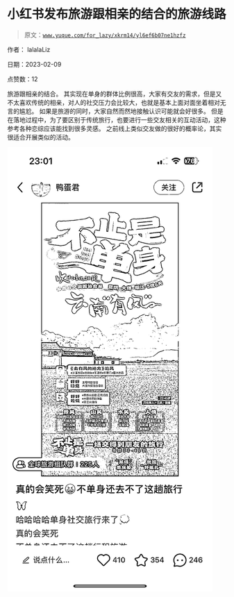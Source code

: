 # 小红书发布旅游跟相亲的结合的旅游线路

> 原文：[`www.yuque.com/for_lazy/xkrm14/yl6ef6b07ne1hzfz`](https://www.yuque.com/for_lazy/xkrm14/yl6ef6b07ne1hzfz)

作者： lalalaLiz

日期：2023-02-09

点赞数：12

旅游跟相亲的结合。 其实现在单身的群体比例很高，大家有交友的需求，但是又不太喜欢传统的相亲，对人的社交压力会比较大，也就是基本上面对面坐着相对无言的尴尬。 如果是旅游的同时，大家自然而然地接触认识可能就会好很多。 但是在落地过程中，为了要区别于传统旅行，也要进行一些交友相关的互动活动，这种参考各种恋综应该能找到很多灵感。 之前线上类似交友做的很好的概率论，其实很适合开展类似的活动。

![](img/ab472a937df10860341fa277108af1dd.png)  



